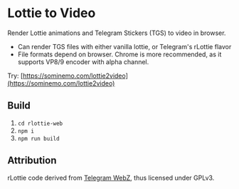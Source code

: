 # Lottie to Video

Render Lottie animations and Telegram Stickers (TGS) to video in browser.

-   Can render TGS files with either vanilla lottie, or Telegram's rLottie flavor
-   File formats depend on browser. Chrome is more recommended, as it supports VP8/9 encoder with alpha channel.

Try: [https://sominemo.com/lottie2video](https://sominemo.com/lottie2video)

## Build

1. `cd rlottie-web`
2. `npm i`
3. `npm run build`

## Attribution

rLottie code derived from [Telegram WebZ](https://github.com/Ajaxy/telegram-tt), thus licensed under GPLv3.
